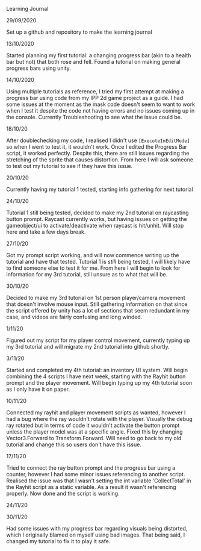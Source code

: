 Learning Journal

29/09/2020

  Set up a github and repository to make the learning journal

13/10/2020
  
  Started planning my first tutorial: a changing progress bar (akin to a health bar but not) that both rose and fell. Found a tutorial on making general progress bars using unity.

14/10/2020
   
   Using multiple tutorials as reference, I tried my first attempt at making a progress bar using code from my IPP 2d game project as a guide. I had some issues at the moment
   as the mask code doesn't seem to want to work when I test it despite the code not having errors and no issues coming up in the console. Currently Troubleshooting to see what    the issue could be.
   
18/10/20
    
   After doublechecking my code, I realised I didn't use ``[ExecuteInEditMode]`` so when I went to test it, it wouldn't work. Once I edited the Progress Bar script, it worked      perfectly. Despite this, there are still issues regarding the stretching of the sprite that causes distortion. From here I will ask someone to test out my tutorial to see if
   they have this issue.

20/10/20
 
  Currently having my tutorial 1 tested, starting info gathering for next tutorial
  
24/10/20

  Tutorial 1 still being tested, decided to make my 2nd tutorial on raycasting button prompt. Raycast currently works, but having issues on getting the gameobject/ui to
  activate/deactivate when raycast is hit/unhit. Will stop here and take a few days break.
  
27/10/20

  Got my prompt script working, and will now commence writing up the tutorial and have that tested. Tutorial 1 is *still* being tested, I will likely have to find someone else
  to test it for me. From here I will begin to look for information for my 3rd tutorial, still unsure as to what that will be.
  
30/10/20

  Decided to make my 3rd tutorial on 1st person player/camera movement that doesn't involve mouse input. Still gathering information on that since the script offered by unity
  has a lot of sections that seem redundant in my case, and videos are fairly confusing and long winded. 
  
1/11/20

  Figured out my script for my player control movement, currently typing up my 3rd tutorial and will migrate my 2nd tutorial into github shortly.
 
3/11/20

  Started and completed my 4th tutorial: an inventory UI system. Will begin combining the 4 scripts I have next week, starting with the Rayhit button prompt and the player movement. Will begin typing up my 4th tutorial soon as I only have it on paper.
  
10/11/20

  Connected my rayhit and player movement scripts as wanted, however I had a bug where the ray wouldn't rotate with the player. Visually the debug ray rotated but in terms of code it wouldn't activate the button prompt unless the player model was at a specific angle. Fixed this by changing Vector3.Forward to Transform.Forward. Will need to go back to my old tutorial and change this so users don't have this issue.
  
17/11/20

  Tried to connect the ray button prompt and the progress bar using a counter, however I had some minor issues referencing to another script. Realised the issue was that I wasn't setting the int variable 'CollectTotal' in the Rayhit script as a static variable. As a result it wasn't referencing properly. Now done and the script is working.
  
24/11/20


30/11/20

Had some issues with my progress bar regarding visuals being distorted, which I originally blamed on myself using bad images. That being said, I changed my tutorial to fix it to play it safe.
